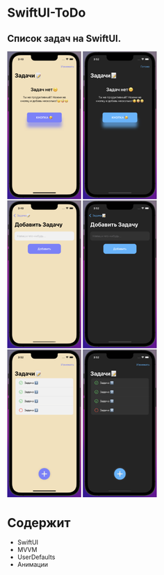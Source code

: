 # SwiftUI-ToDo
## Список задач на SwiftUI.

<img src="https://github.com/profoundA/SwiftUI-ToDo/blob/main/Resources/1.png" width="170" height="340" /> <img src="https://github.com/profoundA/SwiftUI-ToDo/blob/main/Resources/2.png" width="170" height="340" /> <img src="https://github.com/profoundA/SwiftUI-ToDo/blob/main/Resources/3.png" width="170" height="340" /> <img src="https://github.com/profoundA/SwiftUI-ToDo/blob/main/Resources/4.png" width="170" height="340" /> <img src="https://github.com/profoundA/SwiftUI-ToDo/blob/main/Resources/5.png" width="170" height="340" /> <img src="https://github.com/profoundA/SwiftUI-ToDo/blob/main/Resources/6.png" width="170" height="340" />

# Содержит 
- SwiftUI
- MVVM
- UserDefaults
- Анимации
